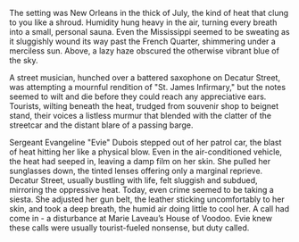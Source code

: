 The setting was New Orleans in the thick of July, the kind of heat that clung to you like a shroud. Humidity hung heavy in the air, turning every breath into a small, personal sauna. Even the Mississippi seemed to be sweating as it sluggishly wound its way past the French Quarter, shimmering under a merciless sun. Above, a lazy haze obscured the otherwise vibrant blue of the sky.

A street musician, hunched over a battered saxophone on Decatur Street, was attempting a mournful rendition of "St. James Infirmary," but the notes seemed to wilt and die before they could reach any appreciative ears. Tourists, wilting beneath the heat, trudged from souvenir shop to beignet stand, their voices a listless murmur that blended with the clatter of the streetcar and the distant blare of a passing barge.

Sergeant Evangeline "Evie" Dubois stepped out of her patrol car, the blast of heat hitting her like a physical blow. Even in the air-conditioned vehicle, the heat had seeped in, leaving a damp film on her skin. She pulled her sunglasses down, the tinted lenses offering only a marginal reprieve. Decatur Street, usually bustling with life, felt sluggish and subdued, mirroring the oppressive heat. Today, even crime seemed to be taking a siesta. She adjusted her gun belt, the leather sticking uncomfortably to her skin, and took a deep breath, the humid air doing little to cool her. A call had come in - a disturbance at Marie Laveau’s House of Voodoo. Evie knew these calls were usually tourist-fueled nonsense, but duty called.
